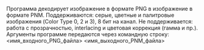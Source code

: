 Программа декодирует изображение в формате PNG в изображение в формате PNM. 
Поддерживаются: серые, цветные и палитровые изображения (Color Type 0, 2 и 3), 8 бит на канал.
Не поддерживается: работа с прозрачностью, interlacing и цветовая коррекция (гамма и пр.).
Аргументы программе передаются через командную строку:
<имя_входного_PNG_файла> <имя_выходного_PNM_файла>
